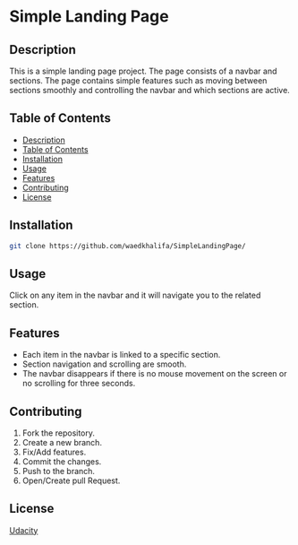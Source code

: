 # Simple Landing Page

## Description

This is a simple landing page project. The page consists of a navbar and sections. The page contains simple features such as moving between sections smoothly and controlling the navbar and which sections are active.

## Table of Contents

- [Description](#description)
- [Table of Contents](#table-of-contents)
- [Installation](#installation)
- [Usage](#usage)
- [Features](#features)
- [Contributing](#contributing)
- [License](#license)

## Installation

```bash
git clone https://github.com/waedkhalifa/SimpleLandingPage/
```

## Usage

Click on any item in the navbar and it will navigate you to the related section.

## Features

- Each item in the navbar is linked to a specific section.
- Section navigation and scrolling are smooth.
- The navbar disappears if there is no mouse movement on the screen or no scrolling for three seconds.

## Contributing

1. Fork the repository.
2. Create a new branch.
3. Fix/Add features.
4. Commit the changes.
5. Push to the branch.
6. Open/Create pull Request.

## License

[Udacity](https://learn.udacity.com/nanodegrees/nd0011-palestine)